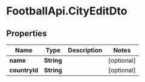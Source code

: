 # FootballApi.CityEditDto

## Properties
Name | Type | Description | Notes
------------ | ------------- | ------------- | -------------
**name** | **String** |  | [optional] 
**countryId** | **String** |  | [optional] 
